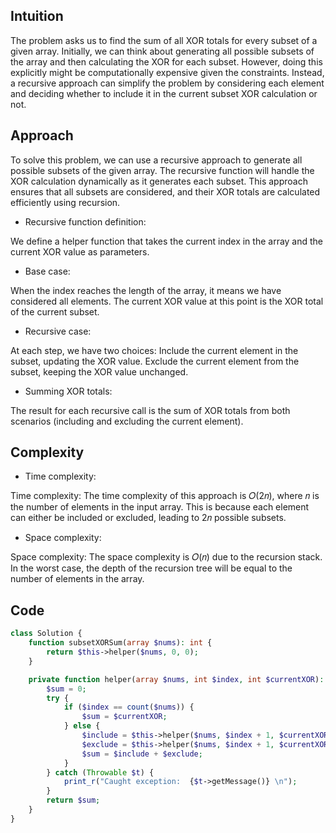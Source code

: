 ## Intuition
The problem asks us to find the sum of all XOR totals for every subset of a given array. Initially, we can think about 
generating all possible subsets of the array and then calculating the XOR for each subset. However, doing this 
explicitly might be computationally expensive given the constraints. Instead, a recursive approach can simplify the 
problem by considering each element and deciding whether to include it in the current subset XOR calculation or not.

## Approach
To solve this problem, we can use a recursive approach to generate all possible subsets of the given array. The 
recursive function will handle the XOR calculation dynamically as it generates each subset. This approach ensures that 
all subsets are considered, and their XOR totals are calculated efficiently using recursion.

- Recursive function definition:

We define a helper function that takes the current index in the array and the current XOR value as parameters.

- Base case:

When the index reaches the length of the array, it means we have considered all elements. The current XOR value at this 
point is the XOR total of the current subset.

- Recursive case:

At each step, we have two choices:
Include the current element in the subset, updating the XOR value.
Exclude the current element from the subset, keeping the XOR value unchanged.

- Summing XOR totals:

The result for each recursive call is the sum of XOR totals from both scenarios (including and excluding the current 
element).


## Complexity
- Time complexity:

Time complexity: The time complexity of this approach is 𝑂(2𝑛), where 𝑛 is the number of elements in the input array. 
This is because each element can either be included or excluded, leading to 2𝑛 possible subsets.

- Space complexity:

Space complexity: The space complexity is 𝑂(𝑛) due to the recursion stack. In the worst case, the depth of the recursion 
tree will be equal to the number of elements in the array.

## Code
```php
class Solution {
    function subsetXORSum(array $nums): int {
        return $this->helper($nums, 0, 0);
    }

    private function helper(array $nums, int $index, int $currentXOR): int {
        $sum = 0;
        try {
            if ($index == count($nums)) {
                $sum = $currentXOR;
            } else {
                $include = $this->helper($nums, $index + 1, $currentXOR ^ $nums[$index]);
                $exclude = $this->helper($nums, $index + 1, $currentXOR);
                $sum = $include + $exclude;
            }
        } catch (Throwable $t) {
            print_r("Caught exception:  {$t->getMessage()} \n");
        }
        return $sum;
    }
}
```